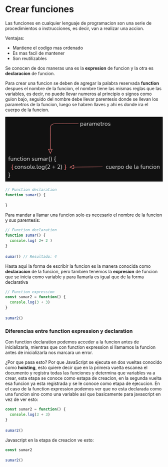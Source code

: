 # Crear funciones

Las funciones en cualquier lenguaje de programacion son una serie de procedimientos o instrucciones, es decir, van a realizar una accion.

Ventajas:
- Mantiene el codigo mas ordenado
- Es mas facil de mantener
- Son reutilizables

Se conocen de dos maneras una es la **expresion** de funcion y la otra es **declaracion** de funcion.

Para crear una funcion se deben de agregar la palabra reservada **function** despues el nombre de la funcion, el nombre tiene las mismas reglas que las variables, es decir, no puede llevar numeros al principio o signos como guion bajo, seguido del nombre debe llevar parentesis donde se llevan los parametros de la funcion, luego se habren llaves y ahi es donde ira el cuerpo de la funcion.

![funciones](../../img/funciones(1).png)

```Javascript
// Function declaration 
function sumar() {

}
```

Para mandar a llamar una funcion solo es necesario el nombre de la funcion y sus parentesis:

```Javascript
// Function declaration
function sumar() {
  console.log( 2+ 2 )
}

sumar() // Resultado: 4
```

Hasta aqui la forma de escribir la funcion es la manera conocida como **declaracion** de la funcion, pero tambien tenemos la **expresion** de funcion que se inicia como variable y para llamarla es igual que de la forma declarativa

```Javascript
// Function expression
const sumar2 = function() {
  console.log(3 + 3)
}

sumar2()
```

### Diferencias entre function expression y declaration

Con function declaration podemos acceder a la funcion antes de inicializarla, mientras que con function expression si llamamos la funcion antes de inicializarla nos marcara un error.

¿Por que pasa esto? Por que JavaScript se ejecuta en dos vueltas conocido como **hoisting**, esto quiere decir que en la primera vuelta escanea el documento y registra todas las funciones y determina que variables va a crear, esta etapa se conoce como estapa de creacion, en la segunda vuelta esa funcion ya esta registrada y se le conoce como etapa de ejecucion. En el caso de la function expression podemos ver que no esta declarada como una funcion sino como una variable asi que basicamente para javascript en vez de ver esto:

```Javascript
const sumar2 = function() {
  console.log(3 + 3)
}

sumar2()
```

Javascript en la etapa de creacion ve esto:

```Javascript
const sumar2

sumar2()
```



